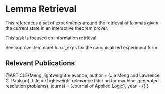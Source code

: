# Lemma Retrieval

This references a set of experiments around the retrieval of lemmas given the current state in an interactive theorem prover.

This task is focused on information retrieval

See coprover.lemmaret.bin.ir_exps for the canonicalized experiment form

## Relevant Publications



@ARTICLE{Meng_lightweightrelevance,
    author = {Jia Meng and Lawrence C. Paulson},
    title = {Lightweight relevance filtering for machine-generated resolution problems},
    journal = {Journal of Applied Logic},
    year = {}
}